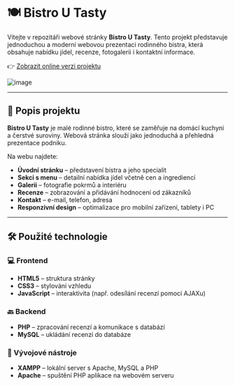 # 🍽️ Bistro U Tasty

Vítejte v repozitáři webové stránky **Bistro U Tasty**. Tento projekt představuje jednoduchou a moderní webovou prezentaci rodinného bistra, která obsahuje nabídku jídel, recenze, fotogalerii i kontaktní informace.

👉 [Zobrazit online verzi projektu](http://bistro.wz.cz:8080)

![image](https://github.com/user-attachments/assets/7cbf9131-9ea8-4c99-adf1-17f45d2f9cac)

---

## 🧾 Popis projektu

**Bistro U Tasty** je malé rodinné bistro, které se zaměřuje na domácí kuchyni a čerstvé suroviny. Webová stránka slouží jako jednoduchá a přehledná prezentace podniku.

Na webu najdete:

- **Úvodní stránku** – představení bistra a jeho specialit  
- **Sekci s menu** – detailní nabídka jídel včetně cen a ingrediencí  
- **Galerii** – fotografie pokrmů a interiéru  
- **Recenze** – zobrazování a přidávání hodnocení od zákazníků  
- **Kontakt** – e-mail, telefon, adresa  
- **Responzivní design** – optimalizace pro mobilní zařízení, tablety i PC

---

## 🛠️ Použité technologie

### 💻 Frontend

- **HTML5** – struktura stránky  
- **CSS3** – stylování vzhledu  
- **JavaScript** – interaktivita (např. odesílání recenzí pomocí AJAXu)

### 🔙 Backend

- **PHP** – zpracování recenzí a komunikace s databází  
- **MySQL** – ukládání recenzí do databáze  

### 🧰 Vývojové nástroje

- **XAMPP** – lokální server s Apache, MySQL a PHP  
- **Apache** – spuštění PHP aplikace na webovém serveru
